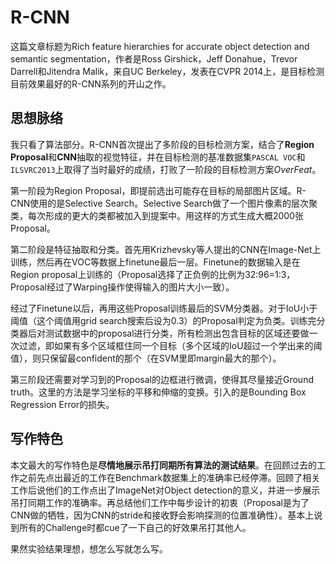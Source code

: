 # R-CNN

这篇文章标题为Rich feature hierarchies for accurate object detection and semantic segmentation，作者是Ross Girshick，Jeff Donahue，Trevor Darrell和Jitendra Malik，来自UC Berkeley，发表在CVPR 2014上，是目标检测目前效果最好的R-CNN系列的开山之作。

## 思想脉络

我只看了算法部分。R-CNN首次提出了多阶段的目标检测方案，结合了**Region Proposal**和**CNN**抽取的视觉特征，并在目标检测的基准数据集`PASCAL VOC`和`ILSVRC2013`上取得了当时最好的成绩，打败了一阶段的目标检测方案*OverFeat*。

第一阶段为Region Proposal，即提前选出可能存在目标的局部图片区域。R-CNN使用的是Selective Search。Selective Search做了一个图片像素的层次聚类，每次形成的更大的类都被加入到提案中。用这样的方式生成大概2000张Proposal。

第二阶段是特征抽取和分类。首先用Krizhevsky等人提出的CNN在Image-Net上训练，然后再在VOC等数据上finetune最后一层。Finetune的数据输入是在Region proposal上训练的（Proposal选择了正负例的比例为32:96=1:3，Proposal经过了Warping操作使得输入的图片大小一致）。

经过了Finetune以后，再用这些Proposal训练最后的SVM分类器。对于IoU小于阈值（这个阈值用grid search搜索后设为0.3）的Proposal判定为负类。训练完分类器后对测试数据中的proposal进行分类，所有检测出包含目标的区域还要做一次过滤，即如果有多个区域框住同一个目标（多个区域的IoU超过一个学出来的阈值），则只保留最confident的那个（在SVM里即margin最大的那个）。

第三阶段还需要对学习到的Proposal的边框进行微调，使得其尽量接近Ground truth。这里的方法是学习坐标的平移和伸缩的变换。引入的是Bounding Box Regression Error的损失。

## 写作特色

本文最大的写作特色是**尽情地展示吊打同期所有算法的测试结果**。在回顾过去的工作之前先点出最近的工作在Benchmark数据集上的准确率已经停滞。回顾了相关工作后说他们的工作点出了ImageNet对Object detection的意义，并进一步展示吊打同期工作的准确率。再总结他们工作中每步设计的初衷（Proposal是为了CNN做的牺牲，因为CNN的stride和接收野会影响探测的位置准确性）。基本上说到所有的Challenge时都cue了一下自己的好效果吊打其他人。

果然实验结果理想，想怎么写就怎么写。